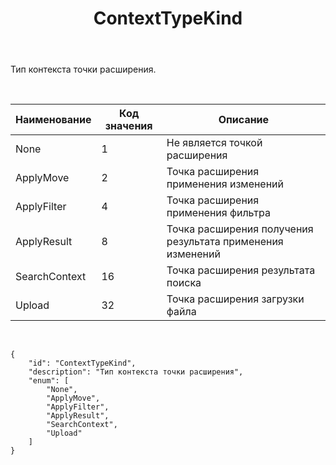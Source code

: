﻿---
layout: default
title: ContextTypeKind
position: 
categories: 
tags: 
---

Тип контекста точки расширения.

 

|Наименование|Код значения|Описание|
|------------|------------|--------|
|None|1|Не является точкой расширения|
|ApplyMove|2|Точка расширения применения изменений|
|ApplyFilter|4|Точка расширения применения фильтра|
|ApplyResult|8|Точка расширения получения результата применения изменений|
|SearchContext|16|Точка расширения результата поиска|
|Upload|32|Точка расширения загрузки файла|

    

```
{
	"id": "ContextTypeKind",
	"description": "Тип контекста точки расширения",
	"enum": [
		"None",
		"ApplyMove",
		"ApplyFilter",
		"ApplyResult",
		"SearchContext",
		"Upload"
	]
}
```

 

 

